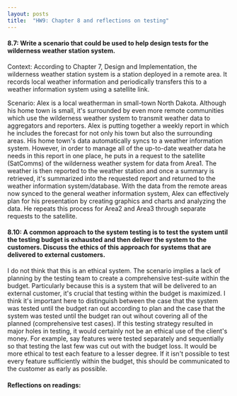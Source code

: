 ```yaml
---
layout: posts
title:  "HW9: Chapter 8 and reflections on testing"
---
```

#### 8.7: Write a scenario that could be used to help design tests for the wilderness weather station system.
Context: According to Chapter 7, Design and Implementation, the wilderness weather station system is a station deployed in a remote area. It records local weather information and periodically transfers this to a weather information system using a satellite link.

Scenario: Alex is a local weatherman in small-town North Dakota. Although his home town is small, it's surrounded by even more remote communities which use the wilderness weather system to transmit weather data to aggregators and reporters. Alex is putting together a weekly report in which he includes the forecast for not only his town but also the surrounding areas. His home town's data automatically syncs to a weather information system. However, in order to manage all of the up-to-date weather data he needs in this report in one place, he puts in a request to the satellite (SatComms) of the wilderness weather system for data from Area1. The weather is then reported to the weather station and once a summary is retrieved, it's summarized into the requested report and returned to the weather information system/database. With the data from the remote areas now synced to the general weather information system, Alex can effectively plan for his presentation by creating graphics and charts and analyzing the data. He repeats this process for Area2 and Area3 through separate requests to the satellite.

#### 8.10: A common approach to the system testing is to test the system until the testing budget is exhausted and then deliver the system to the customers. Discuss the ethics of this approach for systems that are delivered to external customers.

I do not think that this is an ethical system. The scenario implies a lack of planning by the testing team to create a comprehensive test-suite within the budget. Particularly because this is a system that will be delivered to an external customer, it's crucial that testing within the budget is maximized. I think it's important here to distinguish between the case that the system was tested until the budget ran out according to plan and the case that the system was tested until the budget ran out wihout covering all of the planned (comprehensive test cases). If this testing strategy resulted in major holes in testing, it would certainly not be an ethical use of the client's money. For example, say features were tested separately and sequentially so that testing the last few was cut out with the budget loss. It would be more ethical to test each feature to a lesser degree. If it isn't possible to test every feature sufficiently within the budget, this should be communicated to the customer as early as possible.

#### Reflections on readings:

